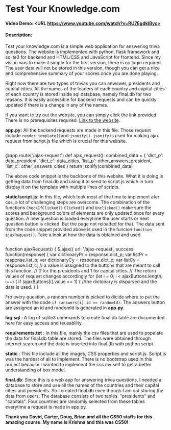 # Test Your Knowledge.com
#### Video Demo:  <URL https://www.youtube.com/watch?v=RU7EgdklByc>
#### Description:
Test your knowledge.com is a simple web application for answering trivia questions. The website is implemented with python, flask framework and sqlite3 for backend and HTML/CSS and JavaScript for frontend. Since my vision was to make it simple for the first version, there is no login required. The user data will not be stored in this version, though you can get a nice and comprehensive summary of your scores once you are done playing.

Right now there are two types of trivias you can anwswer, presidents and capital cities. All the names of the leaders of each country and capital cities of each country is stored inside sql database, namely final.db for two reasons. It is easily accessible for backend requests and can be quickly updated if there is a change in any of the names.

If you want to try out the website, you can simply click the link provided. There is no prerequisites required. [Link to the website]().

**app.py:**
 All the backend requests are made in this file. Those request include ``render_template()``and ``jsonify()``. ``jsonify`` is used for making ajax request from script.js file which is crucial for this website.
> ```python
@app.route('/ajax-request')
def ajax_request():
    combined_data = {
        'dict_p': data_president, 'dict_c': data_cities, 'list_p': other_answers_president, 'list_c': other_answers_cities
        }
    return jsonify(combined_data)
    
The above code snippet is the backbone of this website. What it is doing is getting data from final.db and using it to send to script.js which in turn display it on the template with multiple lines of scripts.

**static/script.js**: In this file, which took most of the time to implement afer css, a lot of challenging steps are overcome. The combination of the functions ``CheckIfClicked()`` ``Clicked()`` and ``Unclicked()`` make sure the scores and background colors of elements are only updated once for every question. A new question is loaded everytime the user starts or next question button is clicked. But the page not reloaded for that. The data sent from the code snippet provided above is used in the funcion ``function ajaxRequest()``.
Take a look at how the data is obtained and used
> ```javascript
function ajaxRequest() {
    $.ajax({
    url: '/ajax-request',
    success: function(response) {
        var dictionaryPr = response.dict_p;
        var listPr = response.list_p;
        var dictionaryCy = response.dict_c;
        var listCy = response.list_c;
        // a value is assigned to the buttons that are meant to call this function.
        // 0 for the presidents and 1 for capital cities.
        // The return values of request changes accordingly
        for (let i = 0; i < ajaxButtons.length; i++) {
            if (ajaxButtons[i].value == 1) {
                    //the dictonary is disparsed and the data is used.
                }
            }
    
Fro every question, a random number is picked to dicide where to put the answer with the code ``if (answers[i].id == randomId)``. The answers button are assigned an id and randomId is generated in **app.py**.

  
**log.sql** :
    A log of sqlite3 commands to create final.db table are documented here for easy access and reusability.

**requirements.txt** :
    In this file, mainly the csv files that are used to populate the data for final.db table are stored. The files were obtained through internet search and the data is inserted into final.db with python script.

**static** :
    This file include all the images, CSS properties and script.js. Script.js was the hardest of all to implement. There is no bootstrap used in this project because I wanted to implement the css my self to get a better understanding of box model.

**final.db**: Since this is a web app for answering trivia questions, I needed a database to store and use all the names of the countries and their capital cities and presidents. So I created final.db even though I am not storing the data from users. The database consists of two tables. "presidents" and "capitals". Four countries are randomly selected from these tables everytime a request is made in app.py.

**Thank you David, Carter, Doug, Brian and all the CS50 staffs for this amazing course. My name is Krishna and this was CS50!**